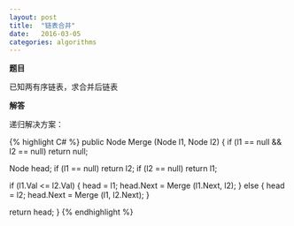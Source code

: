 ```yaml
---
layout: post
title:  "链表合并"
date:   2016-03-05
categories: algorithms
---
```


**题目**

已知两有序链表，求合并后链表

**解答**

递归解决方案：

{% highlight C# %}
public Node Merge (Node l1, Node l2)
{
   if (l1 == null && l2 == null)
      return null;

   Node head;
   if (l1 == null)
      return l2;
   if (l2 == null)
      return l1;

   if (l1.Val <= l2.Val) {
      head = l1;
      head.Next = Merge (l1.Next, l2);
   } else {
      head = l2;
      head.Next = Merge (l1, l2.Next);
   }

   return head;
} 
{% endhighlight %}
